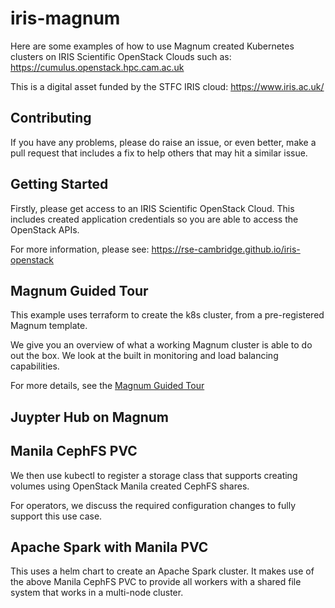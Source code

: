 # iris-magnum

Here are some examples of how to use Magnum created
Kubernetes clusters on IRIS Scientific OpenStack Clouds
such as:
https://cumulus.openstack.hpc.cam.ac.uk

This is a digital asset funded by the STFC IRIS cloud:
https://www.iris.ac.uk/

## Contributing

If you have any problems, please do raise an issue,
or even better, make a pull request that includes a fix
to help others that may hit a similar issue.

## Getting Started

Firstly, please get access to an IRIS Scientific OpenStack
Cloud. This includes created application credentials so you
are able to access the OpenStack APIs.

For more information, please see:
https://rse-cambridge.github.io/iris-openstack

## Magnum Guided Tour

This example uses terraform to create the k8s cluster,
from a pre-registered Magnum template.

We give you an overview of what a working Magnum cluster
is able to do out the box. We look at the built in monitoring
and load balancing capabilities.

For more details, see the [Magnum Guided Tour](./magnum-tour/README.md)

## Juypter Hub on Magnum

## Manila CephFS PVC

We then use kubectl to register a storage class that supports
creating volumes using OpenStack Manila created CephFS shares.

For operators, we discuss the required configuration changes
to fully support this use case.

## Apache Spark with Manila PVC

This uses a helm chart to create an Apache Spark cluster.
It makes use of the above Manila CephFS PVC to provide all
workers with a shared file system that works in a multi-node
cluster.
